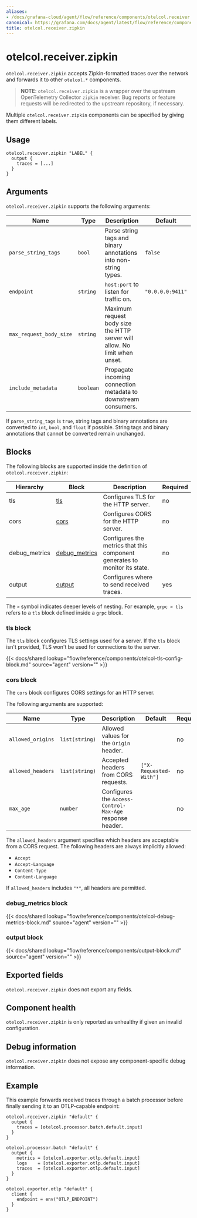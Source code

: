 ```yaml
---
aliases:
- /docs/grafana-cloud/agent/flow/reference/components/otelcol.receiver.zipkin/
canonical: https://grafana.com/docs/agent/latest/flow/reference/components/otelcol.receiver.zipkin/
title: otelcol.receiver.zipkin
---
```


# otelcol.receiver.zipkin

`otelcol.receiver.zipkin` accepts Zipkin-formatted traces over the network and
forwards it to other `otelcol.*` components.

> **NOTE**: `otelcol.receiver.zipkin` is a wrapper over the upstream
> OpenTelemetry Collector `zipkin` receiver. Bug reports or feature requests
> will be redirected to the upstream repository, if necessary.

Multiple `otelcol.receiver.zipkin` components can be specified by giving them
different labels.

## Usage

```river
otelcol.receiver.zipkin "LABEL" {
  output {
    traces = [...]
  }
}
```

## Arguments

`otelcol.receiver.zipkin` supports the following arguments:

Name | Type | Description | Default | Required
---- | ---- | ----------- | ------- | --------
`parse_string_tags` | `bool` | Parse string tags and binary annotations into non-string types. | `false` | no
`endpoint` | `string` | `host:port` to listen for traffic on. | `"0.0.0.0:9411"` | no
`max_request_body_size` | `string` | Maximum request body size the HTTP server will allow. No limit when unset. | | no
`include_metadata` | `boolean` | Propagate incoming connection metadata to downstream consumers. | | no

If `parse_string_tags` is `true`, string tags and binary annotations are
converted to `int`, `bool`, and `float` if possible. String tags and binary
annotations that cannot be converted remain unchanged.

## Blocks

The following blocks are supported inside the definition of
`otelcol.receiver.zipkin`:

Hierarchy | Block | Description | Required
--------- | ----- | ----------- | --------
tls | [tls][] | Configures TLS for the HTTP server. | no
cors | [cors][] | Configures CORS for the HTTP server. | no
debug_metrics | [debug_metrics][] | Configures the metrics that this component generates to monitor its state. | no
output | [output][] | Configures where to send received traces. | yes

The `>` symbol indicates deeper levels of nesting. For example, `grpc > tls`
refers to a `tls` block defined inside a `grpc` block.

[tls]: #tls-block
[cors]: #cors-block
[debug_metrics]: #debug_metrics-block
[output]: #output-block

### tls block

The `tls` block configures TLS settings used for a server. If the `tls` block
isn't provided, TLS won't be used for connections to the server.

{{< docs/shared lookup="flow/reference/components/otelcol-tls-config-block.md" source="agent" version="<AGENT VERSION>" >}}

### cors block

The `cors` block configures CORS settings for an HTTP server.

The following arguments are supported:

Name | Type | Description | Default | Required
---- | ---- | ----------- | ------- | --------
`allowed_origins` | `list(string)` | Allowed values for the `Origin` header. | | no
`allowed_headers` | `list(string)` | Accepted headers from CORS requests. | `["X-Requested-With"]` | no
`max_age` | `number` | Configures the `Access-Control-Max-Age` response header. | | no

The `allowed_headers` argument specifies which headers are acceptable from a
CORS request. The following headers are always implicitly allowed:

* `Accept`
* `Accept-Language`
* `Content-Type`
* `Content-Language`

If `allowed_headers` includes `"*"`, all headers are permitted.

### debug_metrics block

{{< docs/shared lookup="flow/reference/components/otelcol-debug-metrics-block.md" source="agent" version="<AGENT VERSION>" >}}

### output block

{{< docs/shared lookup="flow/reference/components/output-block.md" source="agent" version="<AGENT VERSION>" >}}

## Exported fields

`otelcol.receiver.zipkin` does not export any fields.

## Component health

`otelcol.receiver.zipkin` is only reported as unhealthy if given an invalid
configuration.

## Debug information

`otelcol.receiver.zipkin` does not expose any component-specific debug
information.

## Example

This example forwards received traces through a batch processor before finally
sending it to an OTLP-capable endpoint:

```river
otelcol.receiver.zipkin "default" {
  output {
    traces = [otelcol.processor.batch.default.input]
  }
}

otelcol.processor.batch "default" {
  output {
    metrics = [otelcol.exporter.otlp.default.input]
    logs    = [otelcol.exporter.otlp.default.input]
    traces  = [otelcol.exporter.otlp.default.input]
  }
}

otelcol.exporter.otlp "default" {
  client {
    endpoint = env("OTLP_ENDPOINT")
  }
}
```
